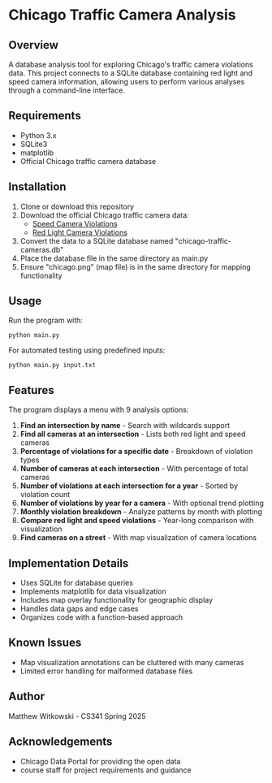 # Chicago Traffic Camera Analysis

## Overview
A database analysis tool for exploring Chicago's traffic camera violations data. This project connects to a SQLite database containing red light and speed camera information, allowing users to perform various analyses through a command-line interface.

## Requirements
- Python 3.x
- SQLite3
- matplotlib
- Official Chicago traffic camera database

## Installation

1. Clone or download this repository
2. Download the official Chicago traffic camera data:
   - [Speed Camera Violations](https://data.cityofchicago.org/Transportation/Speed-Camera-Violations/hhkd-xvj4/about_data)
   - [Red Light Camera Violations](https://data.cityofchicago.org/Transportation/Red-Light-Camera-Violations/spqx-js37/about_data)
3. Convert the data to a SQLite database named "chicago-traffic-cameras.db"
4. Place the database file in the same directory as main.py
5. Ensure "chicago.png" (map file) is in the same directory for mapping functionality

## Usage
Run the program with:
```
python main.py
```

For automated testing using predefined inputs:
```
python main.py input.txt
```

## Features
The program displays a menu with 9 analysis options:

1. **Find an intersection by name** - Search with wildcards support
2. **Find all cameras at an intersection** - Lists both red light and speed cameras
3. **Percentage of violations for a specific date** - Breakdown of violation types
4. **Number of cameras at each intersection** - With percentage of total cameras
5. **Number of violations at each intersection for a year** - Sorted by violation count
6. **Number of violations by year for a camera** - With optional trend plotting
7. **Monthly violation breakdown** - Analyze patterns by month with plotting
8. **Compare red light and speed violations** - Year-long comparison with visualization
9. **Find cameras on a street** - With map visualization of camera locations

## Implementation Details
- Uses SQLite for database queries
- Implements matplotlib for data visualization
- Includes map overlay functionality for geographic display
- Handles data gaps and edge cases
- Organizes code with a function-based approach

## Known Issues
- Map visualization annotations can be cluttered with many cameras
- Limited error handling for malformed database files

## Author
Matthew Witkowski - CS341 Spring 2025

## Acknowledgements
- Chicago Data Portal for providing the open data
- course staff for project requirements and guidance
